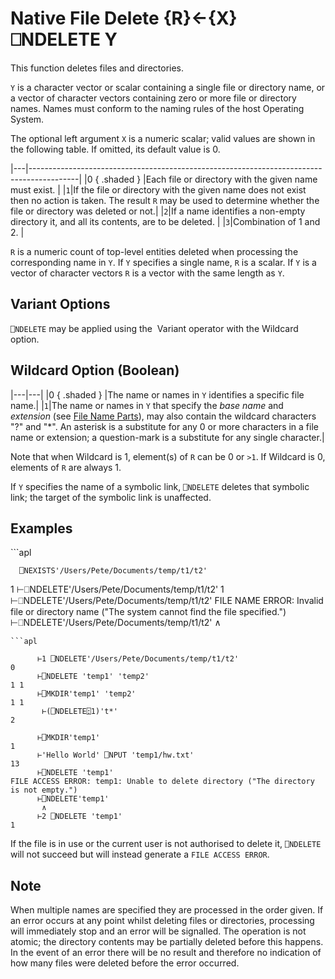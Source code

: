 <!-- Hidden search keywords -->
<div style="display: none;">
  ⎕NDELETE NDELETE
</div>

<h1 class="heading"><span class="name">Native File Delete</span> <span class="command">{R}←{X}⎕NDELETE Y</span></h1>

This function deletes files and directories.

`Y` is a character vector or scalar containing a single file or directory name, or a vector of character vectors containing zero or more file or directory names. Names must conform to the naming rules of the host Operating System.

The optional left argument `X` is a numeric scalar; valid values are  shown in the following table. If omitted, its default value is 0.

|---|------------------------------------------------------------------------------------------|
|0 { .shaded } |Each file or directory with the given name must exist.                                    |
|`1`|If the file or directory with the given name does not exist then no action is taken. The result `R` may be used to determine whether the file or directory was deleted or not.|
|`2`|If a name identifies a non-empty directory it, and all its contents, are to be deleted.   |
|`3`|Combination of 1 and 2.                                                                   |

`R` is a numeric count of top-level entities deleted when processing the corresponding name in `Y`. If `Y` specifies a single name,  `R` is a scalar. If `Y` is a vector of character vectors   `R` is a vector  with the same length as `Y`.

## Variant Options

`⎕NDELETE` may be applied using the  Variant operator with the Wildcard option.

## Wildcard Option (Boolean)

|---|---|
|0 { .shaded } |The name or names in `Y` identifies a specific file name.|
|`1`|The name or names in `Y` that specify the *base name* and *extension* (see [File Name Parts](./nparts.md)), may also contain the wildcard characters "?" and "*". An asterisk is a substitute for any 0 or more characters in a file name or extension; a question-mark is a substitute for any single character.|

Note that when Wildcard is 1, element(s) of `R` can  be 0 or `>1`. If Wildcard is 0, elements of `R` are always 1.

If `Y` specifies the name of a  symbolic link, `⎕NDELETE` deletes that symbolic link;   the target of the symbolic link is unaffected.

<h2 class="example">Examples</h2>
```apl

      ⎕NEXISTS'/Users/Pete/Documents/temp/t1/t2'
1
      ⊢⎕NDELETE'/Users/Pete/Documents/temp/t1/t2'
1
      ⊢⎕NDELETE'/Users/Pete/Documents/temp/t1/t2'
FILE NAME ERROR: Invalid file or directory name ("The system cannot find the file specified.")
      ⊢⎕NDELETE'/Users/Pete/Documents/temp/t1/t2'
     ∧

```
```apl

      ⊢1 ⎕NDELETE'/Users/Pete/Documents/temp/t1/t2'
0
      ⊢⎕NDELETE 'temp1' 'temp2'
1 1
      ⊢⎕MKDIR'temp1' 'temp2'
1 1
       ⊢(⎕NDELETE⍠1)'t*'
2
```
```apl
      ⊢⎕MKDIR'temp1'
1
      ⊢'Hello World' ⎕NPUT 'temp1/hw.txt'
13
      ⊢⎕NDELETE 'temp1'
FILE ACCESS ERROR: temp1: Unable to delete directory ("The directory is not empty.")
      ⊢⎕NDELETE'temp1'
       ∧
      ⊢2 ⎕NDELETE 'temp1'
1

```


If the file is in use or the current user is not authorised to delete it, `⎕NDELETE` will not succeed but will instead generate a `FILE ACCESS ERROR`.

## Note


When multiple names are specified they are processed in the order given. If an error occurs at any point whilst deleting files or directories, processing will immediately stop and an error will be signalled. The operation is not atomic; the directory contents may be partially deleted before this happens. In the event of an error there will be no result and therefore no indication of how many files were deleted before the error occurred.


